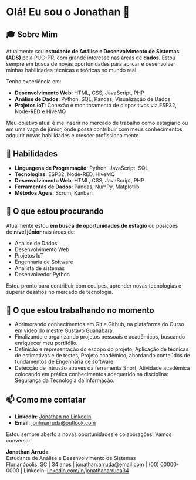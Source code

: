 # Olá! Eu sou o Jonathan 👋

[](https://github.com/JonhnCod/JonhnCod/blob/main/README.md#ol%C3%A1--eu-sou-o-jonathan)

## 🎓 Sobre Mim

[](https://github.com/JonhnCod/JonhnCod/blob/main/README.md#-sobre-mim)

Atualmente sou **estudante de Análise e Desenvolvimento de Sistemas (ADS)** pela PUC-PR, com grande interesse nas áreas de **dados**. Estou sempre em busca de novas oportunidades para aplicar e desenvolver minhas habilidades técnicas e teóricas no mundo real.

Tenho experiência em:

- **Desenvolvimento Web**: HTML, CSS, JavaScript, PHP
- **Análise de Dados**: Python, SQL, Pandas, Visualização de Dados
- **Projetos IoT**: Conexão e monitoramento de dispositivos via ESP32, Node-RED e HiveMQ

Meu objetivo atual é me inserir no mercado de trabalho como estagiário ou em uma vaga de júnior, onde possa contribuir com meus conhecimentos, adquirir novas habilidades e crescer profissionalmente.

## 🚀 Habilidades

[](https://github.com/JonhnCod/JonhnCod/blob/main/README.md#-habilidades)

- **Linguagens de Programação**: Python, JavaScript, SQL
- **Tecnologias**: ESP32, Node-RED, HiveMQ
- **Desenvolvimento Web**: HTML, CSS, JavaScript, PHP
- **Ferramentas de Dados**: Pandas, NumPy, Matplotlib
- **Métodos Ágeis**: Scrum, Kanban

## 💼 O que estou procurando

[](https://github.com/JonhnCod/JonhnCod/blob/main/README.md#-o-que-estou-procurando)

Atualmente estou **em busca de oportunidades de estágio** ou posições de **nível júnior** nas áreas de:

- Análise de Dados
- Desenvolvimento Web
- Projetos IoT
- Engenharia de Software
- Analista de sistemas
- Desenvolvedor Python

Estou pronto para contribuir com equipes, aprender novas tecnologias e superar desafios no mercado de tecnologia.

## 🌱 O que estou trabalhando no momento

[](https://github.com/JonhnCod/JonhnCod/blob/main/README.md#-o-que-estou-trabalhando-no-momento)

- Aprimorando conhecimentos em Git e Github, na plataforma do Curso em video do mestre Gustavo Guanabara.
- Finalizando e organizando projetos pessoais e acadêmicos, buscando enriquecer meu portifólio.
- Definição e representação do escopo do projeto, Aplicação de técnicas de estimativas e de testes, Projeto acadêmico, abordando conteúdos de fundamentos de Engenharia de software.
- Detecção de Intrusão através da ferramenta Snort, Atividade acadêmica colocando em prática conhecimentos adequerido na disciplina: Segurança da Tecnologia da Informação.

## 📫 Como me contatar

[](https://github.com/JonhnCod/JonhnCod/blob/main/README.md#-como-me-contatar)

- **LinkedIn**: [Jonathan no LinkedIn](https://www.linkedin.com/in/jonathanarruda34)
- **Email**: [jonhnarruda@outlook.com](mailto:jonhnarruda@outlook.com)

Estou sempre aberto a novas oportunidades e colaborações! Vamos conversar.



**Jonathan Arruda**  
Estudante de Análise e Desenvolvimento de Sistemas  
Florianópolis, SC | 34 anos | jonathan.arruda@email.com | (00) 00000-0000 | LinkedIn: [linkedin.com/in/jonathanarruda34](https://www.linkedin.com/in/jonathanarruda34)
